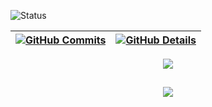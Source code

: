 ![Status](./profile-3d-contrib/profile-night-rainbow.svg)

| [![GitHub Commits](http://github-profile-summary-cards.vercel.app/api/cards/productive-time?username=samueldev900&theme=default&utcOffset=-3)](https://github.com/vn7n24fzkq/github-profile-summary-cards) | [![GitHub Details](http://github-profile-summary-cards.vercel.app/api/cards/profile-details?username=samueldev900&theme=default)](https://github.com/vn7n24fzkq/github-profile-summary-cards) |  
| ----------- | ----------- |

<div align="center" >
<a href="https://skillicons.dev"   >
  <img src="https://skillicons.dev/icons?i=git,vscode,javascript,typescript,css,html,react,next,tailwind,sass,nodejs,express,nest,vue,docker,figma,github,jest,materialui,linux,postman,styledcomponents,vercel,vite,bootstrap,mongodb,postgres,discord,linkedin,instagram" />
</a>
  <br />
</div>

##

<div align="center" >
  <img src="https://github-profile-trophy.vercel.app/?username=samueldev900&row=1&column=6&theme=default&margin-w=15&margin-h=15"/>
</div>
